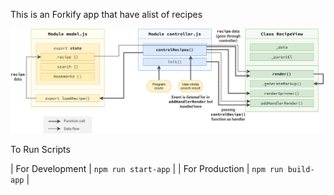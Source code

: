 This is an Forkify app that have alist of recipes

![App Architecture](./forkify-architecture-recipe-loading.png)

To Run Scripts

| For Development | `npm run start-app` |
| For Production | `npm run build-app` |
